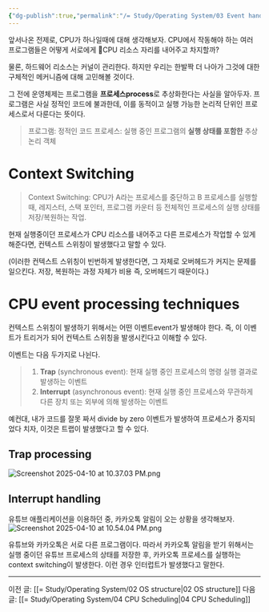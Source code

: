 ```yaml
---
{"dg-publish":true,"permalink":"/= Study/Operating System/03 Event handling mechanisms/","created":"2024-11-13T20:15:40.000+09:00","updated":"2025-04-10T22:56:13.281+09:00"}
---
```



앞서나온 전제로, CPU가 하나일때에 대해 생각해보자.
CPU에서 작동해야 하는 여러 프로그램들은 어떻게 서로에게 CPU 리소스 자리를 내어주고 차지할까?

물론, 하드웨어 리소스는 커널이 관리한다. 하지만 우리는 한발짝 더 나아가 그것에 대한 구체적인 메커니즘에 대해 고민해볼 것이다.

그 전에 운영체제는 프로그램을 **프로세스process**로 추상화한다는 사실을 알아두자. 프로그램은 사실 정적인 코드에 불과한데, 이를 동적이고 실행 가능한 논리적 단위인 프로세스로서 다룬다는 뜻이다.
>프로그램: 정적인 코드
>프로세스: 실행 중인 프로그램의 **실행 상태를 포함한** 추상 논리 객체

# Context Switching
>Context Switching: CPU가 A라는 프로세스를 중단하고 B 프로세스를 실행할 때, 레지스터, 스택 포인터, 프로그램 카운터 등 전체적인 프로세스의 실행 상태를 저장/복원하는 작업.

현재 실행중이던 프로세스가 CPU 리소스를 내어주고 다른 프로세스가 작업할 수 있게 해준다면, 컨텍스트 스위칭이 발생했다고 말할 수 있다.

(이러한 컨텍스트 스위칭이 빈번하게 발생한다면, 그 자체로 오버헤드가 커지는 문제를 일으킨다. 저장, 복원하는 과정 자체가 비용 즉, 오버헤드기 때문이다.)

# CPU event processing  techniques
컨텍스트 스위칭이 발생하기 위해서는 어떤 이벤트event가 발생해야 한다.
즉, 이 이벤트가 트리거가 되어 컨텍스트 스위칭을 발생시킨다고 이해할 수 있다. 

이벤트는 다음 두가지로 나뉜다.
>1. **Trap** (synchronous event): 현재 실행 중인 프로세스의 명령 실행 결과로 발생하는 이벤트
>2. **Interrupt** (asynchronous event): 현재 실행 중인 프로세스와 무관하게 다른 장치 또는 외부에 의해 발생하는 이벤트

예컨대, 내가 코드를 잘못 짜서 divide by zero 이벤트가 발생하여 프로세스가 중지되었다 치자, 이것은 트랩이 발생했다고 할 수 있다.

## Trap processing

![Screenshot 2025-04-10 at 10.37.03 PM.png](/img/user/z-Attached%20Files/Screenshot%202025-04-10%20at%2010.37.03%20PM.png)

## Interrupt handling
유튜브 애플리케이션을 이용하던 중, 카카오톡 알림이 오는 상황을 생각해보자.
![Screenshot 2025-04-10 at 10.54.04 PM.png](/img/user/z-Attached%20Files/Screenshot%202025-04-10%20at%2010.54.04%20PM.png)

유튜브와 카카오톡은 서로 다른 프로그램이다. 따라서 카카오톡 알림을 받기 위해서는 실행 중이던 유튜브 프로세스의 상태를 저장한 후, 카카오톡 프로세스를 실행하는 context switching이 발생한다. 이런 경우 인터럽트가 발생했다고 말한다.

---
이전 글: [[= Study/Operating System/02 OS structure\|02 OS structure]]
다음 글: [[= Study/Operating System/04 CPU Scheduling\|04 CPU Scheduling]]

